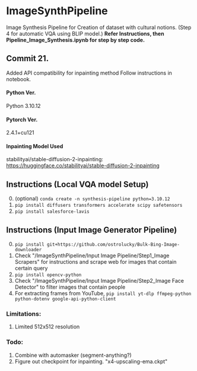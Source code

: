 # ImageSynthPipeline

Image Synthesis Pipeline for Creation of dataset with cultural notions. (Step 4 for automatic VQA using BLIP model.)
**Refer Instructions, then Pipeline_Image_Synthesis.ipynb for step by step code.**

## Commit 21.

Added API compatibility for inpainting method
Follow instructions in notebook.

#### Python Ver.

Python 3.10.12

#### Pytorch Ver.

2.4.1+cu121

#### Inpainting Model Used

stabilityai/stable-diffusion-2-inpainting: https://huggingface.co/stabilityai/stable-diffusion-2-inpainting

## Instructions (Local VQA model Setup)

0. (optional) `conda create -n synthesis-pipeline python=3.10.12`
1. `pip install diffusers transformers accelerate scipy safetensors`
2. `pip install salesforce-lavis`

## Instructions (Input Image Generator Pipeline)

0. `pip install git+https://github.com/ostrolucky/Bulk-Bing-Image-downloader`
1. Check "/ImageSynthPipeline/Input Image Pipeline/Step1_Image Scrapers" for instructions and scrape web for images that contain certain query
2. `pip install opencv-python`
3. Check "/ImageSynthPipeline/Input Image Pipeline/Step2_Image Face Detector" to filter images that contain people
4. For extracting frames from YouTube, `pip install yt-dlp ffmpeg-python python-dotenv google-api-python-client`

### Limitations:

1. Limited 512x512 resolution

### Todo:

1. Combine with automasker (segment-anything?)
2. Figure out checkpoint for inpainting. "x4-upscaling-ema.ckpt"
